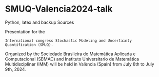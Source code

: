# SMUQ-Valencia2024-talk
Python, latex and backup Sources 

Presentation for the

    International congress Stochastic Modeling and Uncertainty Quantification (SMUQ).

Organized by the Sociedade Brasileira de Matemática Aplicada e Computacional (SBMAC) and Instituto Universitario de Matemática Multidisciplinar (IMM) will be held in València (Spain) from July 8th to July 9th, 2024.